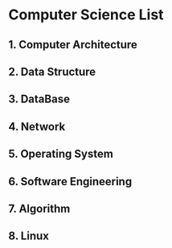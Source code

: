 # Computer Science List

## 1. Computer Architecture
## 2. Data Structure
## 3. DataBase
## 4. Network
## 5. Operating System
## 6. Software Engineering
## 7. Algorithm
## 8. Linux
